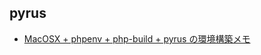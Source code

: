 ## pyrus

- [MacOSX + phpenv + php-build + pyrus の環境構築メモ](http://qiita.com/yhinoz/items/c06ba200fefc92a88a89)